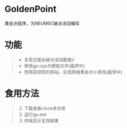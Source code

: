 # GoldenPoint
黄金点程序，为NEUMSC破冰活动编写

# 功能
> * 复现见面会破冰活动数据√
> * 修改gp.cpp为模板文件(画饼中)
> * 仿照亚研院的网站，实现网络黄金点小游戏(画饼中)

# 食用方法
> 1. 下载或者clone本仓库
> 2. 运行gp.exe
> 3. 终端显示复现结果